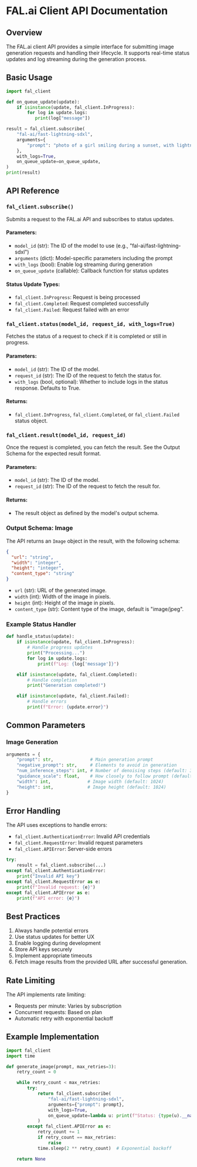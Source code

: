 # FAL.ai Client API Documentation

## Overview
The FAL.ai client API provides a simple interface for submitting image generation requests and handling their lifecycle. It supports real-time status updates and log streaming during the generation process.

## Basic Usage

```python
import fal_client

def on_queue_update(update):
    if isinstance(update, fal_client.InProgress):
        for log in update.logs:
           print(log["message"])

result = fal_client.subscribe(
    "fal-ai/fast-lightning-sdxl",
    arguments={
        "prompt": "photo of a girl smiling during a sunset, with lightnings in the background"
    },
    with_logs=True,
    on_queue_update=on_queue_update,
)
print(result)
```

## API Reference

### `fal_client.subscribe()`

Submits a request to the FAL.ai API and subscribes to status updates.

#### Parameters:

- `model_id` (str): The ID of the model to use (e.g., "fal-ai/fast-lightning-sdxl")
- `arguments` (dict): Model-specific parameters including the prompt
- `with_logs` (bool): Enable log streaming during generation
- `on_queue_update` (callable): Callback function for status updates

#### Status Update Types:

- `fal_client.InProgress`: Request is being processed
- `fal_client.Completed`: Request completed successfully
- `fal_client.Failed`: Request failed with an error

### `fal_client.status(model_id, request_id, with_logs=True)`

Fetches the status of a request to check if it is completed or still in progress.

#### Parameters:
- `model_id` (str): The ID of the model.
- `request_id` (str): The ID of the request to fetch the status for.
- `with_logs` (bool, optional): Whether to include logs in the status response. Defaults to True.

#### Returns:
- `fal_client.InProgress`, `fal_client.Completed`, or `fal_client.Failed` status object.

### `fal_client.result(model_id, request_id)`

Once the request is completed, you can fetch the result. See the Output Schema for the expected result format.

#### Parameters:
- `model_id` (str): The ID of the model.
- `request_id` (str): The ID of the request to fetch the result for.

#### Returns:
- The result object as defined by the model's output schema.

### Output Schema: Image

The API returns an `Image` object in the result, with the following schema:

```json
{
  "url": "string",
  "width": "integer",
  "height": "integer",
  "content_type": "string"
}
```

- `url` (str): URL of the generated image.
- `width` (int): Width of the image in pixels.
- `height` (int): Height of the image in pixels.
- `content_type` (str): Content type of the image, default is "image/jpeg".

### Example Status Handler

```python
def handle_status(update):
    if isinstance(update, fal_client.InProgress):
        # Handle progress updates
        print("Processing...")
        for log in update.logs:
            print(f"Log: {log['message']}")

    elif isinstance(update, fal_client.Completed):
        # Handle completion
        print("Generation completed!")

    elif isinstance(update, fal_client.Failed):
        # Handle errors
        print(f"Error: {update.error}")
```

## Common Parameters

### Image Generation

```python
arguments = {
    "prompt": str,              # Main generation prompt
    "negative_prompt": str,     # Elements to avoid in generation
    "num_inference_steps": int, # Number of denoising steps (default: 30)
    "guidance_scale": float,    # How closely to follow prompt (default: 7.5)
    "width": int,              # Image width (default: 1024)
    "height": int,             # Image height (default: 1024)
}
```

## Error Handling

The API uses exceptions to handle errors:

- `fal_client.AuthenticationError`: Invalid API credentials
- `fal_client.RequestError`: Invalid request parameters
- `fal_client.APIError`: Server-side errors

```python
try:
    result = fal_client.subscribe(...)
except fal_client.AuthenticationError:
    print("Invalid API key")
except fal_client.RequestError as e:
    print(f"Invalid request: {e}")
except fal_client.APIError as e:
    print(f"API error: {e}")
```

## Best Practices

1. Always handle potential errors
2. Use status updates for better UX
3. Enable logging during development
4. Store API keys securely
5. Implement appropriate timeouts
6. Fetch image results from the provided URL after successful generation.

## Rate Limiting

The API implements rate limiting:
- Requests per minute: Varies by subscription
- Concurrent requests: Based on plan
- Automatic retry with exponential backoff

## Example Implementation

```python
import fal_client
import time

def generate_image(prompt, max_retries=3):
    retry_count = 0

    while retry_count < max_retries:
        try:
            return fal_client.subscribe(
                "fal-ai/fast-lightning-sdxl",
                arguments={"prompt": prompt},
                with_logs=True,
                on_queue_update=lambda u: print(f"Status: {type(u).__name__}")
            )
        except fal_client.APIError as e:
            retry_count += 1
            if retry_count == max_retries:
                raise
            time.sleep(2 ** retry_count)  # Exponential backoff

    return None
```
